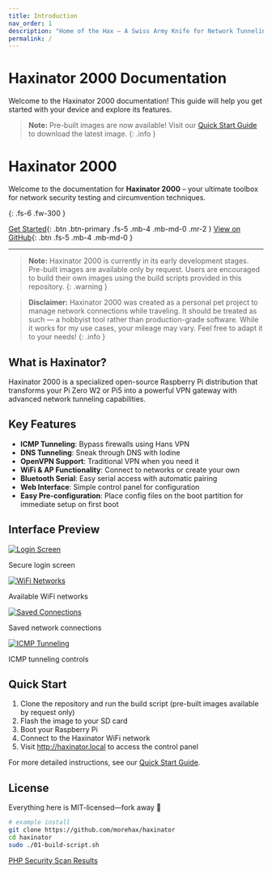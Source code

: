 ```yaml
---
title: Introduction
nav_order: 1
description: "Home of the Hax – A Swiss Army Knife for Network Tunneling and Penetration Testing"
permalink: /
---
```


# Haxinator 2000 Documentation

Welcome to the Haxinator 2000 documentation! This guide will help you get started with your device and explore its features.

> **Note:** Pre-built images are now available! Visit our [Quick Start Guide](quickstart.md) to download the latest image.
{: .info }

# Haxinator 2000

Welcome to the documentation for **Haxinator 2000** – your ultimate toolbox for network security testing and circumvention techniques.

{: .fs-6 .fw-300 }

[Get Started](#quick-start){: .btn .btn-primary .fs-5 .mb-4 .mb-md-0 .mr-2 }
[View on GitHub](https://github.com/morehax/haxinator){: .btn .fs-5 .mb-4 .mb-md-0 }

---

> **Note:** Haxinator 2000 is currently in its early development stages. Pre-built images are available only by request. Users are encouraged to build their own images using the build scripts provided in this repository.
{: .warning }

> **Disclaimer:** Haxinator 2000 was created as a personal pet project to manage network connections while traveling. It should be treated as such — a hobbyist tool rather than production-grade software. While it works for my use cases, your mileage may vary. Feel free to adapt it to your needs!
{: .info }

## What is Haxinator?

Haxinator 2000 is a specialized open-source Raspberry Pi distribution that transforms your Pi Zero W2 or Pi5 into a powerful VPN gateway with advanced network tunneling capabilities.

## Key Features

- **ICMP Tunneling**: Bypass firewalls using Hans VPN
- **DNS Tunneling**: Sneak through DNS with Iodine  
- **OpenVPN Support**: Traditional VPN when you need it
- **WiFi & AP Functionality**: Connect to networks or create your own
- **Bluetooth Serial**: Easy serial access with automatic pairing
- **Web Interface**: Simple control panel for configuration
- **Easy Pre-configuration**: Place config files on the boot partition for immediate setup on first boot

## Interface Preview

<div class="screenshot-gallery">
  <div class="gallery-item">
    <a href="/assets/images/interface/haxinator-login.png">
      <img src="/assets/images/interface/haxinator-login.png" alt="Login Screen">
    </a>
    <p class="caption">Secure login screen</p>
  </div>
  <div class="gallery-item">
    <a href="/assets/images/interface/wifi-networks.png">
      <img src="/assets/images/interface/wifi-networks.png" alt="WiFi Networks">
    </a>
    <p class="caption">Available WiFi networks</p>
  </div>
  <div class="gallery-item">
    <a href="/assets/images/interface/saved-connections.png">
      <img src="/assets/images/interface/saved-connections.png" alt="Saved Connections">
    </a>
    <p class="caption">Saved network connections</p>
  </div>
  <div class="gallery-item">
    <a href="/assets/images/interface/haxinate-tab.png">
      <img src="/assets/images/interface/haxinate-tab.png" alt="ICMP Tunneling">
    </a>
    <p class="caption">ICMP tunneling controls</p>
  </div>
</div>

## Quick Start

1. Clone the repository and run the build script (pre-built images available by request only)
2. Flash the image to your SD card
3. Boot your Raspberry Pi
4. Connect to the Haxinator WiFi network
5. Visit http://haxinator.local to access the control panel

For more detailed instructions, see our [Quick Start Guide](quickstart.md).

## License

Everything here is MIT-licensed—fork away 🚀

```bash
# example install
git clone https://github.com/morehax/haxinator
cd haxinator
sudo ./01-build-script.sh
```


[PHP Security Scan Results](php_scan_results.html)
